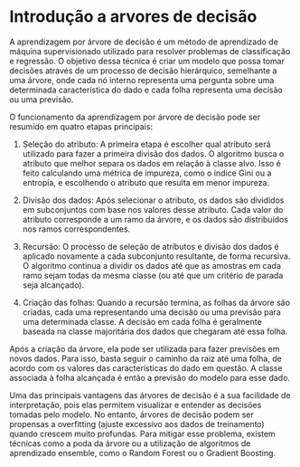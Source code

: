# Introdução a arvores de decisão

A aprendizagem por árvore de decisão é um método de aprendizado de máquina supervisionado utilizado para resolver problemas de classificação e regressão. O objetivo dessa técnica é criar um modelo que possa tomar decisões através de um processo de decisão hierárquico, semelhante a uma árvore, onde cada nó interno representa uma pergunta sobre uma determinada característica do dado e cada folha representa uma decisão ou uma previsão.

O funcionamento da aprendizagem por árvore de decisão pode ser resumido em quatro etapas principais:

1. Seleção do atributo: A primeira etapa é escolher qual atributo será utilizado para fazer a primeira divisão dos dados. O algoritmo busca o atributo que melhor separa os dados em relação à classe alvo. Isso é feito calculando uma métrica de impureza, como o índice Gini ou a entropia, e escolhendo o atributo que resulta em menor impureza.

2. Divisão dos dados: Após selecionar o atributo, os dados são divididos em subconjuntos com base nos valores desse atributo. Cada valor do atributo corresponde a um ramo da árvore, e os dados são distribuídos nos ramos correspondentes.

3. Recursão: O processo de seleção de atributos e divisão dos dados é aplicado novamente a cada subconjunto resultante, de forma recursiva. O algoritmo continua a dividir os dados até que as amostras em cada ramo sejam todas da mesma classe (ou até que um critério de parada seja alcançado).

4. Criação das folhas: Quando a recursão termina, as folhas da árvore são criadas, cada uma representando uma decisão ou uma previsão para uma determinada classe. A decisão em cada folha é geralmente baseada na classe majoritária dos dados que chegaram até essa folha.

Após a criação da árvore, ela pode ser utilizada para fazer previsões em novos dados. Para isso, basta seguir o caminho da raiz até uma folha, de acordo com os valores das características do dado em questão. A classe associada à folha alcançada é então a previsão do modelo para esse dado.

Uma das principais vantagens das árvores de decisão é a sua facilidade de interpretação, pois elas permitem visualizar e entender as decisões tomadas pelo modelo. No entanto, árvores de decisão podem ser propensas a overfitting (ajuste excessivo aos dados de treinamento) quando crescem muito profundas. Para mitigar esse problema, existem técnicas como a poda da árvore ou a utilização de algoritmos de aprendizado ensemble, como o Random Forest ou o Gradient Boosting.
